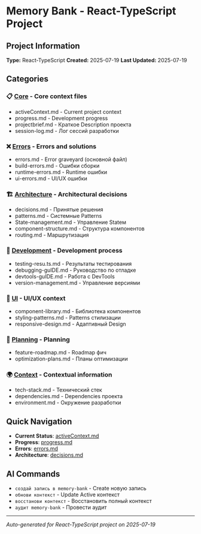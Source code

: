 # Memory Bank - React-TypeScript Project

## Project Information

**Type:** React-TypeScript
**Created:** 2025-07-19
**Last Updated:** 2025-07-19

## Categories

### 📋 [Core](./core/) - Core context files
- activeContext.md - Current project context
- progress.md - Development progress
- projectbrief.md - Краткое Description проекта
- session-log.md - Лог сессий разработки

### ❌ [Errors](./errors/) - Errors and solutions
- errors.md - Error graveyard (основной файл)
- build-errors.md - Ошибки сборки
- runtime-errors.md - Runtime ошибки
- ui-errors.md - UI/UX ошибки

### 🏗️ [Architecture](./architecture/) - Architectural decisions
- decisions.md - Принятые решения
- patterns.md - Системные Patterns
- State-management.md - Управление Stateм
- component-structure.md - Структура компонентов
- routing.md - Маршрутизация

### 🔧 [Development](./development/) - Development process
- testing-resu.ts.md - Результаты тестирования
- debugging-guIDE.md - Руководство по отладке
- devtools-guIDE.md - Работа с DevTools
- version-management.md - Управление версиями

### 🎨 [UI](./ui/) - UI/UX context
- component-library.md - Библиотека компонентов
- styling-patterns.md - Patterns стилизации
- responsive-design.md - Адаптивный Design

### 📅 [Planning](./planning/) - Planning
- feature-roadmap.md - Roadmap фич
- optimization-plans.md - Планы оптимизации

### 🌍 [Context](./context/) - Contextual information
- tech-stack.md - Технический стек
- dependencies.md - Dependencies проекта
- environment.md - Окружение разработки

## Quick Navigation

- **Current Status**: [activeContext.md](./core/activeContext.md)
- **Progress**: [progress.md](./core/progress.md)
- **Errors**: [errors.md](./errors/errors.md)
- **Architecture**: [decisions.md](./architecture/decisions.md)

## AI Commands

- `создай запись в memory-bank` - Create новую запись
- `обнови контекст` - Update Active контекст
- `восстанови контекст` - Восстановить полный контекст
- `аудит memory-bank` - Провести аудит

---
*Auto-generated for React-TypeScript project on 2025-07-19*
